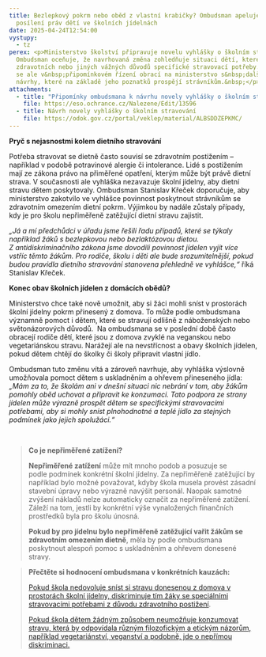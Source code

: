 ```yaml
---
title: Bezlepkový pokrm nebo oběd z vlastní krabičky? Ombudsman apeluje na
  posílení práv dětí ve školních jídelnách
date: 2025-04-24T12:54:00
vystupy:
  - tz
perex: <p>Ministerstvo školství připravuje novelu vyhlášky o školním stravování.
  Ombudsman oceňuje, že navrhovaná změna zohledňuje situaci dětí, které mají ze
  zdravotních nebo jiných vážných důvodů specifické stravovací potřeby. Zároveň
  se ale v&nbsp;připomínkovém řízení obrací na ministerstvo s&nbsp;dalšími
  návrhy, které na základě jeho poznatků prospějí strávníkům.&nbsp;</p>
attachments:
  - title: "Připomínky ombudsmana k návrhu novely vyhlášky o školním stravování "
    file: https://eso.ochrance.cz/Nalezene/Edit/13596
  - title: Návrh novely vyhlášky o školním stravování
    file: https://odok.gov.cz/portal/veklep/material/ALBSDDZEPKMC/
---
```

<p>
<strong>Pryč s&nbsp;nejasnostmi kolem dietního stravování</strong></p>
<p>Potřeba stravovat se dietně často souvisí se zdravotním postižením – například v&nbsp;podobě potravinové alergie či intolerance. Lidé s&nbsp;postižením mají ze zákona právo na přiměřené opatření, kterým může být právě dietní strava. V&nbsp;současnosti ale vyhláška nezavazuje školní jídelny, aby dietní stravu dětem poskytovaly. Ombudsman Stanislav Křeček doporučuje, aby ministerstvo zakotvilo ve vyhlášce povinnost poskytnout strávníkům se zdravotním omezením dietní pokrm. Výjimkou by nadále zůstaly případy, kdy je pro školu nepřiměřeně zatěžující dietní stravu zajistit.</p>
<p>
<i>„Já a mí předchůdci v&nbsp;úřadu jsme řešili řadu případů, které se týkaly například žáků s bezlepkovou nebo bezlaktózovou dietou. Z&nbsp;antidiskriminačního zákona jsme dovodili povinnost jídelen vyjít více vstříc těmto žákům. Pro rodiče, školu i děti ale bude srozumitelnější, pokud budou pravidla dietního stravování stanovena přehledně ve vyhlášce,“ </i>říká Stanislav Křeček.</p>
<p>
<strong>Konec obav školních jídelen z&nbsp;domácích obědů?</strong></p>
<p>Ministerstvo chce také nově umožnit, aby si žáci mohli sníst v&nbsp;prostorách školní jídelny pokrm přinesený z&nbsp;domova. To může podle ombudsmana významně pomoct i dětem, které se stravují odlišně z&nbsp;náboženských nebo světonázorových důvodů.&nbsp; Na ombudsmana se v&nbsp;poslední době často obracejí rodiče dětí, které jsou z&nbsp;domova zvyklé na veganskou nebo vegetariánskou stravu. Narážejí ale na nevstřícnost a obavy školních jídelen, pokud dětem chtějí do školky či školy připravit vlastní jídlo.&nbsp;</p>
<p>Ombudsman tuto změnu vítá a zároveň navrhuje, aby vyhláška výslovně umožňovala pomoct dětem s&nbsp;uskladněním a ohřevem přineseného jídla:
<i>„Mám za&nbsp;to, že&nbsp;školám ani v&nbsp;dnešní situaci nic nebrání v&nbsp;tom, aby žákům pomohly oběd uchovat a připravit ke konzumaci. Tato podpora ze strany jídelen může výrazně prospět dětem se specifickými stravovacími potřebami, aby si mohly sníst plnohodnotné a teplé jídlo za stejných podmínek jako jejich spolužáci.“</i></p>
<p>&nbsp;</p>
<blockquote>
<p>
<strong>Co je nepřiměřené zatížení?</strong></p>
<p>
<strong>Nepřiměřené zatížení</strong> může mít mnoho podob a posuzuje se podle&nbsp;podmínek konkrétní školní jídelny. Za&nbsp;nepřiměřeně zatěžující by například bylo možné považovat, kdyby škola musela provést zásadní stavební úpravy nebo výrazně navýšit personál. Naopak samotné zvýšení nákladů nelze automaticky označit za&nbsp;nepřiměřené zatížení. Záleží na&nbsp;tom, jestli by konkrétní výše vynaložených finančních prostředků byla pro&nbsp;školu únosná.</p>
<p>
<strong>Pokud by pro jídelnu bylo nepřiměřeně zatěžující vařit žákům se zdravotním omezením dietně</strong>, měla by podle ombudsmana poskytnout alespoň pomoc s&nbsp;uskladněním a ohřevem donesené stravy.</p></blockquote>
<blockquote>
<p>
<strong>Přečtěte si hodnocení ombudsmana v&nbsp;konkrétních kauzách:</strong></p>
<p>
<a href="https://eso.ochrance.cz/Nalezene/Edit/5430">Pokud škola nedovoluje sníst si stravu donesenou z&nbsp;domova v prostorách školní jídelny, diskriminuje tím žáky se speciálními stravovacími potřebami z důvodu zdravotního postižení</a>.</p>
<p>
<a href="https://eso.ochrance.cz/Nalezene/Edit/12766">Pokud škola dětem žádným způsobem neumožňuje konzumovat stravu, která by odpovídala různým filozofickým a etickým názorům, například vegetariánství, veganství a podobně, jde o nepřímou diskriminaci.</a></p></blockquote>
